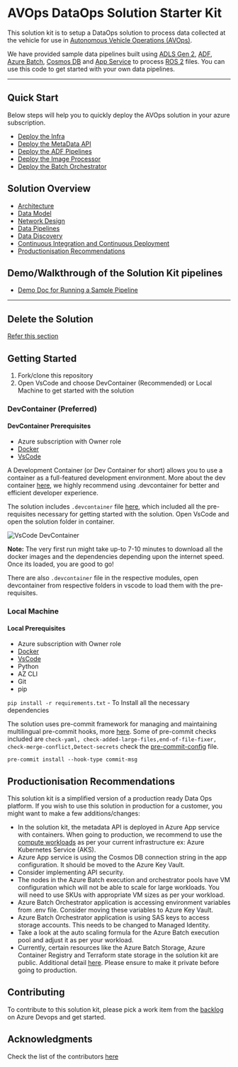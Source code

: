 # AVOps DataOps Solution Starter Kit

This solution kit is to setup a DataOps solution to process data collected at the vehicle for use in [Autonomous Vehicle Operations (AVOps)](https://www.microsoft.com/en-us/industry/blog/automotive/2023/01/05/microsoft-automotive-mobility-and-transportation-reference-architectures-rapidly-deploy-solutions-to-drive-your-transformation/).

We have provided sample data pipelines built using [ADLS Gen 2](https://learn.microsoft.com/en-us/azure/storage/blobs/data-lake-storage-introduction), [ADF](https://learn.microsoft.com/en-us/azure/data-factory/introduction), [Azure Batch](https://learn.microsoft.com/en-us/azure/batch/batch-technical-overview), [Cosmos DB](https://learn.microsoft.com/en-us/azure/cosmos-db/introduction) and [App Service](https://azure.microsoft.com/en-us/products/app-service/) to process [ROS 2](https://docs.ros.org/en/foxy/index.html) files. You can use this code to get started with your own data pipelines.

---

## Quick Start

Below steps will help you to quickly deploy the AVOps solution in your azure subscription.

* [Deploy the Infra](docs/QuickStart/CoreInfraStructure/CoreInfraStructureDeploy.md)
* [Deploy the MetaData API](docs/QuickStart/MetaDataAPI/MetaDataAPIDeploy.md)
* [Deploy the ADF Pipelines](docs/QuickStart/ADFPipelines/ADFPipelinesDeploy.md)
* [Deploy the Image Processor](docs/QuickStart/ImageProcessor/ImageProcessorDeploy.md)
* [Deploy the Batch Orchestrator](docs/QuickStart/BatchOrchestrator/BatchOrchestrator.md)

## Solution Overview

* [Architecture](docs/architecture.md)
* [Data Model](docs/data-model.md)
* [Network Design](docs/network-design.md)
* [Data Pipelines](docs/data-pipelines.md)
* [Data Discovery](docs/data-discovery.md)
* [Continuous Integration and Continuous Deployment](docs/ci-cd.md)
* [Productionisation Recommendations](#productionisation-recommendations)

## Demo/Walkthrough of the Solution Kit pipelines 

* [Demo Doc for Running a Sample Pipeline](docs/demo.md)

---

## Delete the Solution

[Refer this section](docs/QuickStart/CoreInfraStructure/CoreInfraStructureDeploy.md#clean-up)

## Getting Started

1. Fork/clone this repository
2. Open VsCode and choose DevContainer (Recommended) or Local Machine to get started with the solution

### DevContainer (Preferred)

#### DevContainer Prerequisites

* Azure subscription with Owner role
* [Docker](https://docs.docker.com/desktop/install/mac-install/)
* [VsCode](https://code.visualstudio.com/download)

A Development Container (or Dev Container for short) allows you to use a container as a full-featured development environment. More about the dev container [here](https://containers.dev/), we highly recommend using .devcontainer for better and efficient developer experience.

The solution includes `.devcontainer` file [here](.devcontainer/devcontainer.json), which included all the pre-requisites necessary for getting started with the solution. Open VsCode and open the solution folder in container.

![VsCode DevContainer](https://code.visualstudio.com/assets/docs/devcontainers/tutorial/dev-containers-commands.png)

**Note:** The very first run might take up-to 7-10 minutes to download all the docker images and the dependencies depending upon the internet speed. Once its loaded, you are good to go!

There are also `.devcontainer` file in the respective modules, open devcontainer from respective folders in vscode to load them with the pre-requisites.

### Local Machine

#### Local Prerequisites

* Azure subscription with Owner role
* [Docker](https://docs.docker.com/desktop/install/mac-install/)
* [VsCode](https://code.visualstudio.com/download)
* Python
* AZ CLI
* Git
* pip

`pip install -r requirements.txt` - To Install all the necessary dependencies

The solution uses pre-commit framework for managing and maintaining multilingual pre-commit hooks, more [here](https://pre-commit.com/). Some of pre-commit checks included are  `check-yaml, check-added-large-files,end-of-file-fixer, check-merge-conflict,Detect-secrets` check the [pre-commit-config](.pre-commit-config.yaml) file.

`pre-commit install --hook-type commit-msg`

## Productionisation Recommendations

This solution kit is a simplified version of a production ready Data Ops platform. If you wish to use this solution in production for a customer, you might want to make a few additions/changes:

* In the solution kit, the metadata API is deployed in Azure App service with containers. When going to production, we recommend to use the [compute workloads](https://learn.microsoft.com/en-us/azure/architecture/guide/technology-choices/compute-decision-tree) as per your current infrastructure ex: Azure Kubernetes Service (AKS).
* Azure App service is using the Cosmos DB connection string in the app configuration. It should be moved to the Azure Key Vault.
* Consider implementing API security.
* The nodes in the Azure Batch execution and orchestrator pools have VM configuration which will not be able to scale for large workloads. You will need to use SKUs with appropriate VM sizes as per your workload.
* Azure Batch Orchestrator application is accessing environment variables from .env file. Consider moving these variables to Azure Key Vault.
* Azure Batch Orchestrator application is using SAS keys to access storage accounts. This needs to be changed to Managed Identity.
* Take a look at the auto scaling formula for the Azure Batch execution pool and adjust it as per your workload.
* Currently, certain resources like the Azure Batch Storage, Azure Container Registry and Terraform state storage in the solution kit are public. Additional detail [here](docs/network-design.md). Please ensure to make it private before going to production.


## Contributing

To contribute to this solution kit, please pick a work item from the [backlog](https://dev.azure.com/chrysalis-innersource/Mobility%20Service%20Line/_backlogs/backlog/AVOps/Features) on Azure Devops and get started.

## Acknowledgments

Check the list of the contributors [here](https://chrysalis.microsoft.com/assets/avops-dataops-foundation-data-management-for-autonomous-driving)

